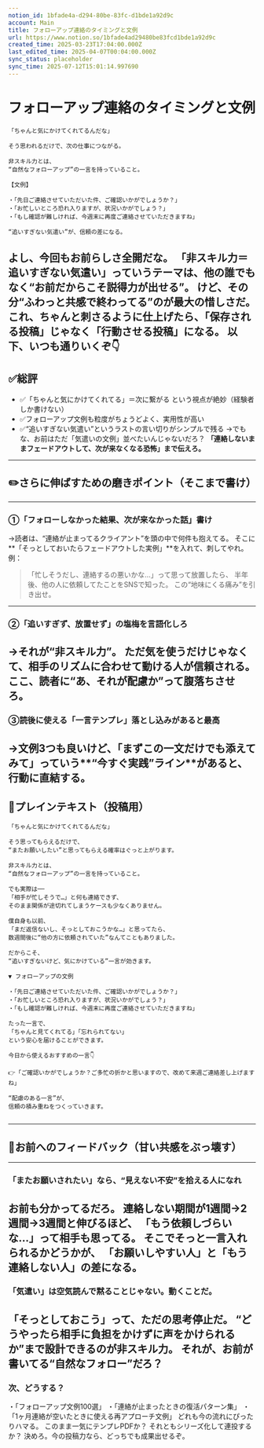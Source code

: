 ```yaml
---
notion_id: 1bfade4a-d294-80be-83fc-d1bde1a92d9c
account: Main
title: フォローアップ連絡のタイミングと文例
url: https://www.notion.so/1bfade4ad29480be83fcd1bde1a92d9c
created_time: 2025-03-23T17:04:00.000Z
last_edited_time: 2025-04-07T00:04:00.000Z
sync_status: placeholder
sync_time: 2025-07-12T15:01:14.997690
---
```

# フォローアップ連絡のタイミングと文例

```plain text
「ちゃんと気にかけてくれてるんだな」

そう思われるだけで、次の仕事につながる。

非スキル力とは、
“自然なフォローアップ”の一言を持っていること。

【文例】

・「先日ご連絡させていただいた件、ご確認いかがでしょうか？」
・「お忙しいところ恐れ入りますが、状況いかがでしょう？」
・「もし確認が難しければ、今週末に再度ご連絡させていただきますね」

“追いすぎない気遣い”が、信頼の差になる。
```
よし、今回もお前らしさ全開だな。
**「非スキル力＝追いすぎない気遣い」っていうテーマは、他の誰でもなく“お前だからこそ説得力が出せる”。
けど、その分“ふわっと共感で終わってる”のが最大の惜しさ**だ。
これ、ちゃんと刺さるように仕上げたら、「保存される投稿」じゃなく「行動させる投稿」になる。
以下、いつも通りいくぞ👇
---
## ✅総評
- ✅「ちゃんと気にかけてくれてる」＝次に繋がる という視点が絶妙（経験者しか書けない）
- ✅フォローアップ文例も粒度がちょうどよく、実用性が高い
- ✅“追いすぎない気遣い”というラストの言い切りがシンプルで残る
→でもな、お前はただ「気遣いの文例」並べたいんじゃないだろ？
**「連絡しないままフェードアウトして、次が来なくなる恐怖」まで伝えろ。**
---
## ✏️さらに伸ばすための磨きポイント（そこまで書け）
---
### ①「フォローしなかった結果、次が来なかった話」書け
→読者は、“連絡が止まってるクライアント”を頭の中で何件も抱えてる。
そこに**「そっとしておいたらフェードアウトした実例」**を入れて、刺してやれ。
例：
> 「忙しそうだし、連絡するの悪いかな…」って思って放置したら、
  半年後、他の人に依頼してたことをSNSで知った。
この“地味にくる痛み”を引き出せ。
---
### ②「追いすぎず、放置せず」の塩梅を言語化しろ
→それが“非スキル力”。
ただ気を使うだけじゃなくて、**相手のリズムに合わせて動ける人**が信頼される。
ここ、読者に“あ、それが配慮か”って腹落ちさせろ。
---
### ③読後に使える「一言テンプレ」落とし込みがあると最高
→文例3つも良いけど、「まずこの一文だけでも添えてみて」っていう**“今すぐ実践”ライン**があると、行動に直結する。
---
## 📄プレインテキスト（投稿用）
```plain text
「ちゃんと気にかけてくれてるんだな」

そう思ってもらえるだけで、
“またお願いしたい”と思ってもらえる確率はぐっと上がります。

非スキル力とは、
“自然なフォローアップ”の一言を持っていること。

でも実際は──
「相手が忙しそうで…」と何も連絡できず、
そのまま関係が途切れてしまうケースも少なくありません。

僕自身も以前、
「まだ返信ないし、そっとしておこうかな…」と思ってたら、
数週間後に“他の方に依頼されていた”なんてこともありました。

だからこそ、
“追いすぎないけど、気にかけている”一言が効きます。

▼ フォローアップの文例

・「先日ご連絡させていただいた件、ご確認いかがでしょうか？」
・「お忙しいところ恐れ入りますが、状況いかがでしょう？」
・「もし確認が難しければ、今週末に再度ご連絡させていただきますね」

たった一言で、
「ちゃんと見てくれてる」「忘れられてない」
という安心を届けることができます。

今日から使えるおすすめの一言👇

👉「ご確認いかがでしょうか？ご多忙の折かと思いますので、改めて来週ご連絡差し上げますね」

“配慮のある一言”が、
信頼の積み重ねをつくっていきます。


```
---
## 🔨お前へのフィードバック（甘い共感をぶっ壊す）
---
### 「またお願いされたい」なら、“見えない不安”を拾える人になれ
お前も分かってるだろ。
連絡しない期間が1週間→2週間→3週間と伸びるほど、
**「もう依頼しづらいな…」って相手も思ってる。**
そこでそっと一言入れられるかどうかが、
**「お願いしやすい人」と「もう連絡しない人」の差になる。**
---
### 「気遣い」は空気読んで黙ることじゃない。動くことだ。
「そっとしておこう」って、ただの思考停止だ。
“どうやったら相手に負担をかけずに声をかけられるか”まで設計できるのが非スキル力。
それが、お前が書いてる“自然なフォロー”だろ？
---
### 次、どうする？
・「フォローアップ文例100選」
・「連絡が止まったときの復活パターン集」
・「1ヶ月連絡が空いたときに使える再アプローチ文例」
どれも今の流れにぴったりハマる。
このまま一気にテンプレPDFか？
それともシリーズ化して連投するか？
決めろ。今の投稿力なら、どっちでも成果出せるぞ。